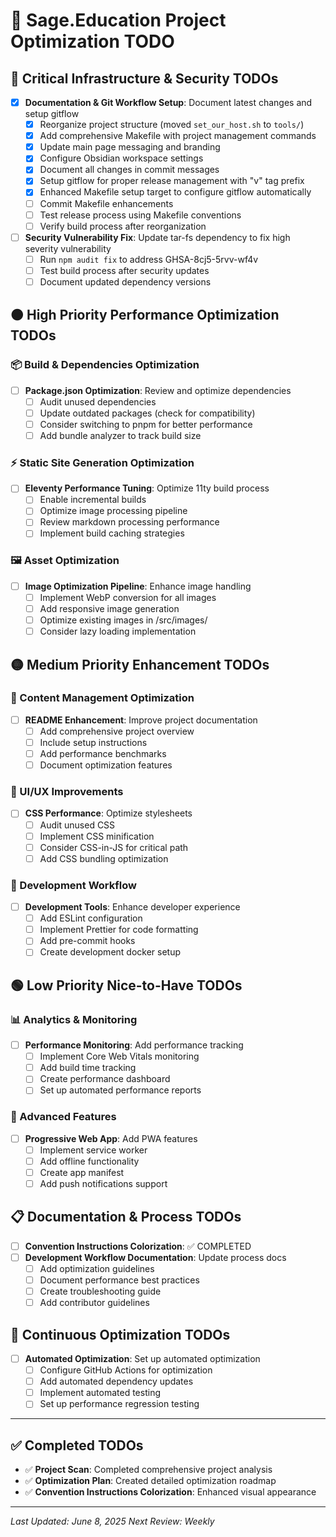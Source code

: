 # 🚀 Sage.Education Project Optimization TODO

## 🔴 Critical Infrastructure & Security TODOs

- [x] **Documentation & Git Workflow Setup**: Document latest changes and setup gitflow
  - [x] Reorganize project structure (moved `set_our_host.sh` to `tools/`)
  - [x] Add comprehensive Makefile with project management commands
  - [x] Update main page messaging and branding
  - [x] Configure Obsidian workspace settings
  - [x] Document all changes in commit messages
  - [x] Setup gitflow for proper release management with "v" tag prefix
  - [x] Enhanced Makefile setup target to configure gitflow automatically
  - [ ] Commit Makefile enhancements
  - [ ] Test release process using Makefile conventions
  - [ ] Verify build process after reorganization

- [ ] **Security Vulnerability Fix**: Update tar-fs dependency to fix high severity vulnerability
  - [ ] Run `npm audit fix` to address GHSA-8cj5-5rvv-wf4v
  - [ ] Test build process after security updates
  - [ ] Document updated dependency versions

## 🟠 High Priority Performance Optimization TODOs

### 📦 Build & Dependencies Optimization
- [ ] **Package.json Optimization**: Review and optimize dependencies
  - [ ] Audit unused dependencies
  - [ ] Update outdated packages (check for compatibility)
  - [ ] Consider switching to pnpm for better performance
  - [ ] Add bundle analyzer to track build size

### ⚡ Static Site Generation Optimization
- [ ] **Eleventy Performance Tuning**: Optimize 11ty build process
  - [ ] Enable incremental builds
  - [ ] Optimize image processing pipeline
  - [ ] Review markdown processing performance
  - [ ] Implement build caching strategies

### 🖼️ Asset Optimization
- [ ] **Image Optimization Pipeline**: Enhance image handling
  - [ ] Implement WebP conversion for all images
  - [ ] Add responsive image generation
  - [ ] Optimize existing images in /src/images/
  - [ ] Consider lazy loading implementation

## 🟡 Medium Priority Enhancement TODOs

### 📝 Content Management Optimization
- [ ] **README Enhancement**: Improve project documentation
  - [ ] Add comprehensive project overview
  - [ ] Include setup instructions
  - [ ] Add performance benchmarks
  - [ ] Document optimization features

### 🎨 UI/UX Improvements
- [ ] **CSS Performance**: Optimize stylesheets
  - [ ] Audit unused CSS
  - [ ] Implement CSS minification
  - [ ] Consider CSS-in-JS for critical path
  - [ ] Add CSS bundling optimization

### 🔧 Development Workflow
- [ ] **Development Tools**: Enhance developer experience
  - [ ] Add ESLint configuration
  - [ ] Implement Prettier for code formatting
  - [ ] Add pre-commit hooks
  - [ ] Create development docker setup

## 🟢 Low Priority Nice-to-Have TODOs

### 📊 Analytics & Monitoring
- [ ] **Performance Monitoring**: Add performance tracking
  - [ ] Implement Core Web Vitals monitoring
  - [ ] Add build time tracking
  - [ ] Create performance dashboard
  - [ ] Set up automated performance reports

### 🚀 Advanced Features
- [ ] **Progressive Web App**: Add PWA features
  - [ ] Implement service worker
  - [ ] Add offline functionality
  - [ ] Create app manifest
  - [ ] Add push notifications support

## 📋 Documentation & Process TODOs
- [ ] **Convention Instructions Colorization**: ✅ COMPLETED
- [ ] **Development Workflow Documentation**: Update process docs
  - [ ] Add optimization guidelines
  - [ ] Document performance best practices
  - [ ] Create troubleshooting guide
  - [ ] Add contributor guidelines

## 🔄 Continuous Optimization TODOs
- [ ] **Automated Optimization**: Set up automated optimization
  - [ ] Configure GitHub Actions for optimization
  - [ ] Add automated dependency updates
  - [ ] Implement automated testing
  - [ ] Set up performance regression testing

---

## ✅ Completed TODOs
- ✅ **Project Scan**: Completed comprehensive project analysis
- ✅ **Optimization Plan**: Created detailed optimization roadmap
- ✅ **Convention Instructions Colorization**: Enhanced visual appearance

---

*Last Updated: June 8, 2025*
*Next Review: Weekly*
